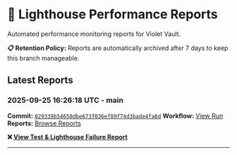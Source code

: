# 🔦 Lighthouse Performance Reports

Automated performance monitoring reports for Violet Vault.

**📋 Retention Policy:** Reports are automatically archived after 7 days to keep this branch manageable.

## Latest Reports

### 2025-09-25 16:26:18 UTC - main

**Commit:** [`029339b54650dbe673f036ef89f74d3bade4fa6d`](https://github.com/thef4tdaddy/violet-vault/commit/029339b54650dbe673f036ef89f74d3bade4fa6d)
**Workflow:** [View Run](https://github.com/thef4tdaddy/violet-vault/actions/runs/18014038902)
**Reports:** [Browse Reports](https://github.com/thef4tdaddy/violet-vault/tree/lighthouse-reports/reports/main/2025-09-25_16-26-16)

**❌ [View Test & Lighthouse Failure Report](./reports/main/2025-09-25_16-26-16/test-and-lighthouse-failures.md)**


---

